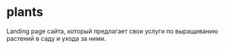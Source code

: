 # plants
Landing page сайта, который предлагает свои услуги по выращиванию растений в саду и ухода за ними.
